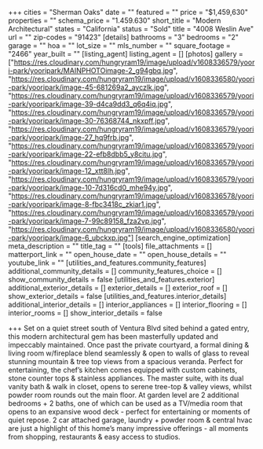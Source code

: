 +++
cities = "Sherman Oaks"
date = ""
featured = ""
price = "$1,459,630"
properties = ""
schema_price = "1.459.630"
short_title = "Modern Architectural"
states = "California"
status = "Sold"
title = "4008 Weslin Ave"
url = ""
zip-codes = "91423"
[details]
bathrooms = "3"
bedrooms = "2"
garage = ""
hoa = ""
lot_size = ""
mls_number = ""
square_footage = "2466"
year_built = ""
[listing_agent]
listing_agent = []
[photos]
gallery = ["https://res.cloudinary.com/hungryram19/image/upload/v1608336579/yoori-park/yooripark/MAINPHOTOimage-2_g94gbq.jpg", "https://res.cloudinary.com/hungryram19/image/upload/v1608336580/yoori-park/yooripark/image-45-681269a2_ayczlk.jpg", "https://res.cloudinary.com/hungryram19/image/upload/v1608336579/yoori-park/yooripark/image-39-d4ca9dd3_q6q4iq.jpg", "https://res.cloudinary.com/hungryram19/image/upload/v1608336579/yoori-park/yooripark/image-30-76368744_nkxpff.jpg", "https://res.cloudinary.com/hungryram19/image/upload/v1608336579/yoori-park/yooripark/image-27_hq9frb.jpg", "https://res.cloudinary.com/hungryram19/image/upload/v1608336579/yoori-park/yooripark/image-22-efb8dbb5_y8citu.jpg", "https://res.cloudinary.com/hungryram19/image/upload/v1608336579/yoori-park/yooripark/image-12_xtt8lh.jpg", "https://res.cloudinary.com/hungryram19/image/upload/v1608336579/yoori-park/yooripark/image-10-7d316cd0_mhe94y.jpg", "https://res.cloudinary.com/hungryram19/image/upload/v1608336578/yoori-park/yooripark/image-8-fbc3418c_zkiar1.jpg", "https://res.cloudinary.com/hungryram19/image/upload/v1608336579/yoori-park/yooripark/image-7-99c89158_fza2vp.jpg", "https://res.cloudinary.com/hungryram19/image/upload/v1608336580/yoori-park/yooripark/image-6_ubckxp.jpg"]
[search_engine_optimization]
meta_description = ""
title_tag = ""
[tools]
file_attachments = []
matterport_link = ""
open_house_date = ""
open_house_details = ""
youtube_link = ""
[utilities_and_features.community_features]
additional_community_details = []
community_features_choice = []
show_community_details = false
[utilities_and_features.exterior]
additional_exterior_details = []
exterior_details = []
exterior_roof = []
show_exterior_details = false
[utilities_and_features.interior_details]
additional_interior_details = []
interior_appliances = []
interior_flooring = []
interior_rooms = []
show_interior_details = false

+++
Set on a quiet street south of Ventura Blvd sited behind a gated entry, this modern architectural gem has been masterfully updated and impeccably maintained. Once past the private courtyard, a formal dining & living room w/fireplace blend seamlessly & open to walls of glass to reveal stunning mountain & tree top views from a spacious veranda. Perfect for entertaining, the chef’s kitchen comes equipped with custom cabinets, stone counter tops & stainless appliances. The master suite, with its dual vanity bath & walk in closet, opens to serene tree-top & valley views, whilst powder room rounds out the main floor. At garden level are 2 additional bedrooms + 2 baths, one of which can be used as a TV/media room that opens to an expansive wood deck - perfect for entertaining or moments of quiet repose. 2 car attached garage, laundry + powder room & central hvac are just a highlight of this home’s many impressive offerings - all moments from shopping, restaurants & easy access to studios.